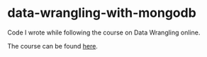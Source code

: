 # data-wrangling-with-mongodb
Code I wrote while following the course on Data Wrangling online.

The course can be found [here](https://www.udacity.com/course/data-wrangling-with-mongodb--ud032).
